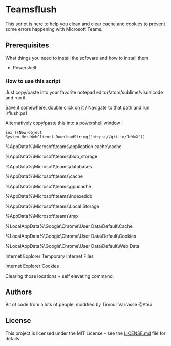 # Teamsflush

This script is here to help you clean and clear cache and cookies to prevent some errors happening with Microsoft Teams.

## Prerequisites

What things you need to install the software and how to install them

- Powershell 


### How to use this script 

Just copy/paste into your favorite notepad editor/atom/sublime/visualcode
and run it. 

Save it somewhere, double click on it / Navigate to that path and run .\flush.ps1 

Alternatively copy/paste this into a powershell window : 
```
iex ((New-Object System.Net.WebClient).DownloadString('https://git.io/JeWxX'))
```

%AppData%\Microsoft\teams\application cache\cache

%AppData%\Microsoft\teams\blob_storage

%AppData%\Microsoft\teams\databases

%AppData%\Microsoft\teams\cache

%AppData%\Microsoft\teams\gpucache

%AppData%\Microsoft\teams\Indexeddb

%AppData%\Microsoft\teams\Local Storage

%AppData%\Microsoft\teams\tmp

%LocalAppData%\Google\Chrome\User Data\Default\Cache

%LocalAppData%\Google\Chrome\User Data\Default\Cookies

%LocalAppData%\Google\Chrome\User Data\Default\Web Data

Internet Explorer Temporary Internet Files

Internet Explorer Cookies


Clearing those locations + self elevating command. 



## Authors
Bit of code from a lots of people, modified by Timour Varrasse @Atea 

## License

This project is licensed under the MIT License - see the [LICENSE.md](LICENSE.md) file for details


